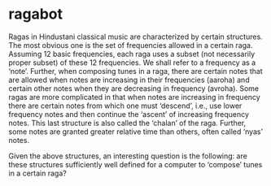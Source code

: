 # ragabot
Ragas in Hindustani classical music are characterized by certain structures. The most obvious one is the set of frequencies allowed in a certain raga. Assuming 12 basic frequencies, each raga uses a subset (not necessarily proper subset) of these 12 frequencies. We shall refer to a frequency as a ‘note’. Further, when composing tunes in a raga, there are certain notes that are allowed when notes are increasing in their frequencies (aaroha) and certain other notes when they are decreasing in frequency (avroha). Some ragas are more complicated in that when notes are increasing in frequency there are certain notes from which one must ‘descend’, i.e., use lower frequency notes and then continue the ‘ascent’ of increasing frequency notes. This last structure is also called the ‘chalan’ of the raga. Further, some notes are granted greater relative time than others, often called ‘nyas’ notes. 

Given the above structures, an interesting question is the following: are these structures sufficiently well defined for a computer to ‘compose’ tunes in a certain raga?
